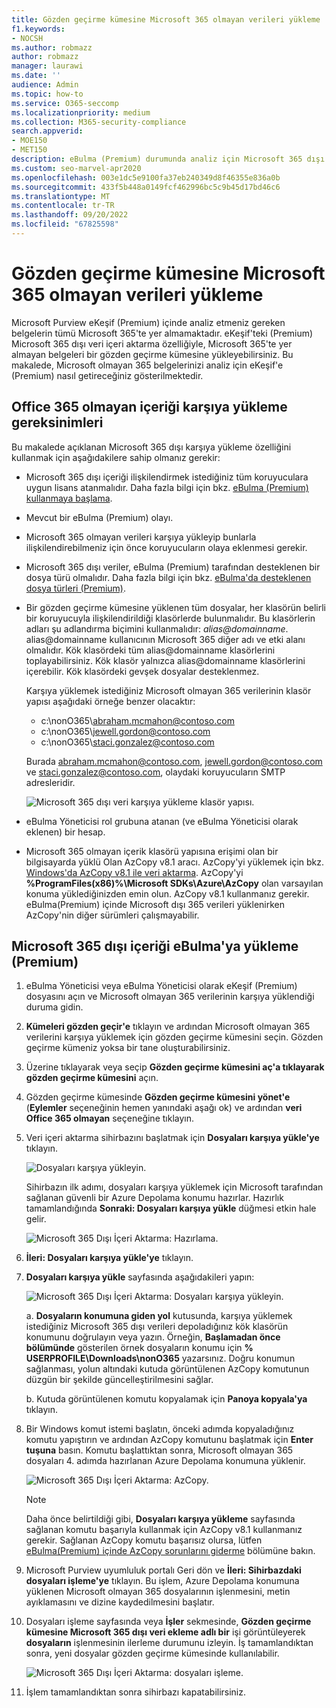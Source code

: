 ```yaml
---
title: Gözden geçirme kümesine Microsoft 365 olmayan verileri yükleme
f1.keywords:
- NOCSH
ms.author: robmazz
author: robmazz
manager: laurawi
ms.date: ''
audience: Admin
ms.topic: how-to
ms.service: O365-seccomp
ms.localizationpriority: medium
ms.collection: M365-security-compliance
search.appverid:
- MOE150
- MET150
description: eBulma (Premium) durumunda analiz için Microsoft 365 dışı verileri bir gözden geçirme kümesine aktarmayı öğrenin.
ms.custom: seo-marvel-apr2020
ms.openlocfilehash: 003e1dc5e9100fa37eb240349d8f46355e836a0b
ms.sourcegitcommit: 433f5b448a0149fcf462996bc5c9b45d17bd46c6
ms.translationtype: MT
ms.contentlocale: tr-TR
ms.lasthandoff: 09/20/2022
ms.locfileid: "67825598"
---
```

# <a name="load-non-microsoft-365-data-into-a-review-set"></a>Gözden geçirme kümesine Microsoft 365 olmayan verileri yükleme

Microsoft Purview eKeşif (Premium) içinde analiz etmeniz gereken belgelerin tümü Microsoft 365'te yer almamaktadır. eKeşif'teki (Premium) Microsoft 365 dışı veri içeri aktarma özelliğiyle, Microsoft 365'te yer almayan belgeleri bir gözden geçirme kümesine yükleyebilirsiniz. Bu makalede, Microsoft olmayan 365 belgelerinizi analiz için eKeşif'e (Premium) nasıl getireceğiniz gösterilmektedir.

## <a name="requirements-to-upload-non-office-365-content"></a>Office 365 olmayan içeriği karşıya yükleme gereksinimleri

Bu makalede açıklanan Microsoft 365 dışı karşıya yükleme özelliğini kullanmak için aşağıdakilere sahip olmanız gerekir:

- Microsoft 365 dışı içeriği ilişkilendirmek istediğiniz tüm koruyuculara uygun lisans atanmalıdır. Daha fazla bilgi için bkz. [eBulma (Premium) kullanmaya başlama](get-started-with-advanced-ediscovery.md#step-1-verify-and-assign-appropriate-licenses).

- Mevcut bir eBulma (Premium) olayı.

- Microsoft 365 olmayan verileri karşıya yükleyip bunlarla ilişkilendirebilmeniz için önce koruyucuların olaya eklenmesi gerekir.

- Microsoft 365 dışı veriler, eBulma (Premium) tarafından desteklenen bir dosya türü olmalıdır. Daha fazla bilgi için bkz. [eBulma'da desteklenen dosya türleri (Premium)](supported-filetypes-ediscovery20.md).

- Bir gözden geçirme kümesine yüklenen tüm dosyalar, her klasörün belirli bir koruyucuyla ilişkilendirildiği klasörlerde bulunmalıdır. Bu klasörlerin adları şu adlandırma biçimini kullanmalıdır: *alias@domainname*. alias@domainname kullanıcının Microsoft 365 diğer adı ve etki alanı olmalıdır. Kök klasördeki tüm alias@domainname klasörlerini toplayabilirsiniz. Kök klasör yalnızca alias@domainname klasörlerini içerebilir. Kök klasördeki gevşek dosyalar desteklenmez.

   Karşıya yüklemek istediğiniz Microsoft olmayan 365 verilerinin klasör yapısı aşağıdaki örneğe benzer olacaktır:

   - c:\nonO365\abraham.mcmahon@contoso.com
   - c:\nonO365\jewell.gordon@contoso.com
   - c:\nonO365\staci.gonzalez@contoso.com

   Burada abraham.mcmahon@contoso.com, jewell.gordon@contoso.com ve staci.gonzalez@contoso.com, olaydaki koruyucuların SMTP adresleridir.

   ![Microsoft 365 dışı veri karşıya yükleme klasör yapısı.](../media/3f2dde84-294e-48ea-b44b-7437bd25284c.png)

- eBulma Yöneticisi rol grubuna atanan (ve eBulma Yöneticisi olarak eklenen) bir hesap.

- Microsoft 365 olmayan içerik klasörü yapısına erişimi olan bir bilgisayarda yüklü Olan AzCopy v8.1 aracı. AzCopy'yi yüklemek için bkz. [Windows'da AzCopy v8.1 ile veri aktarma](/previous-versions/azure/storage/storage-use-azcopy). AzCopy'yi **%ProgramFiles(x86)%\Microsoft SDKs\Azure\AzCopy** olan varsayılan konuma yüklediğinizden emin olun. AzCopy v8.1 kullanmanız gerekir. eBulma(Premium) içinde Microsoft dışı 365 verileri yüklenirken AzCopy'nin diğer sürümleri çalışmayabilir.


## <a name="upload-non-microsoft-365-content-into-ediscovery-premium"></a>Microsoft 365 dışı içeriği eBulma'ya yükleme (Premium)

1. eBulma Yöneticisi veya eBulma Yöneticisi olarak eKeşif (Premium) dosyasını açın ve Microsoft olmayan 365 verilerinin karşıya yüklendiği duruma gidin.  

2. **Kümeleri gözden geçir'e** tıklayın ve ardından Microsoft olmayan 365 verilerini karşıya yüklemek için gözden geçirme kümesini seçin.  Gözden geçirme kümeniz yoksa bir tane oluşturabilirsiniz. 
 
3. Üzerine tıklayarak veya seçip **Gözden geçirme kümesini aç'a tıklayarak gözden geçirme kümesini** açın.

4. Gözden geçirme kümesinde **Gözden geçirme kümesini yönet'e** (**Eylemler** seçeneğinin hemen yanındaki aşağı ok) ve ardından **veri Office 365 olmayan** seçeneğine tıklayın.

5. Veri içeri aktarma sihirbazını başlatmak için **Dosyaları karşıya yükle'ye** tıklayın.

   ![Dosyaları karşıya yükleyin.](../media/574f4059-4146-4058-9df3-ec97cf28d7c7.png)

   Sihirbazın ilk adımı, dosyaları karşıya yüklemek için Microsoft tarafından sağlanan güvenli bir Azure Depolama konumu hazırlar.  Hazırlık tamamlandığında **Sonraki: Dosyaları karşıya yükle** düğmesi etkin hale gelir.

   ![Microsoft 365 Dışı İçeri Aktarma: Hazırlama.](../media/0670a347-a578-454a-9b3d-e70ef47aec57.png)
 
5. **İleri: Dosyaları karşıya yükle'ye** tıklayın.

6. **Dosyaları karşıya yükle** sayfasında aşağıdakileri yapın:

   ![Microsoft 365 Dışı İçeri Aktarma: Dosyaları karşıya yükleyin.](../media/3ea53b5d-7f9b-4dfc-ba63-90a38c14d41a.png)

   a. **Dosyaların konumuna giden yol** kutusunda, karşıya yüklemek istediğiniz Microsoft 365 dışı verileri depoladığınız kök klasörün konumunu doğrulayın veya yazın. Örneğin, **Başlamadan önce bölümünde** gösterilen örnek dosyaların konumu için **% USERPROFILE\Downloads\nonO365** yazarsınız. Doğru konumun sağlanması, yolun altındaki kutuda görüntülenen AzCopy komutunun düzgün bir şekilde güncelleştirilmesini sağlar.

   b. Kutuda görüntülenen komutu kopyalamak için **Panoya kopyala'ya** tıklayın.

7. Bir Windows komut istemi başlatın, önceki adımda kopyaladığınız komutu yapıştırın ve ardından AzCopy komutunu başlatmak için **Enter tuşuna** basın.  Komutu başlattıktan sonra, Microsoft olmayan 365 dosyaları 4. adımda hazırlanan Azure Depolama konumuna yüklenir.

   ![Microsoft 365 Dışı İçeri Aktarma: AzCopy.](../media/504e2dbe-f36f-4f36-9b08-04aea85d8250.png)

   > [!NOTE]
   > Daha önce belirtildiği gibi, **Dosyaları karşıya yükleme** sayfasında sağlanan komutu başarıyla kullanmak için AzCopy v8.1 kullanmanız gerekir. Sağlanan AzCopy komutu başarısız olursa, lütfen [eBulma(Premium) içinde AzCopy sorunlarını giderme](troubleshooting-azcopy.md) bölümüne bakın.

8. Microsoft Purview uyumluluk portalı Geri dön ve **İleri: Sihirbazdaki dosyaları işleme'ye** tıklayın.  Bu işlem, Azure Depolama konumuna yüklenen Microsoft olmayan 365 dosyalarının işlenmesini, metin ayıklamasını ve dizine kaydedilmesini başlatır.  

9. Dosyaları işleme sayfasında veya **İşler** sekmesinde, **Gözden geçirme kümesine Microsoft 365 dışı veri ekleme adlı bir** işi görüntüleyerek **dosyaların** işlenmesinin ilerleme durumunu izleyin.  İş tamamlandıktan sonra, yeni dosyalar gözden geçirme kümesinde kullanılabilir.

   ![Microsoft 365 Dışı İçeri Aktarma: dosyaları işleme.](../media/218b1545-416a-4a9f-9b25-3b70e8508f67.png)

10. İşlem tamamlandıktan sonra sihirbazı kapatabilirsiniz.
